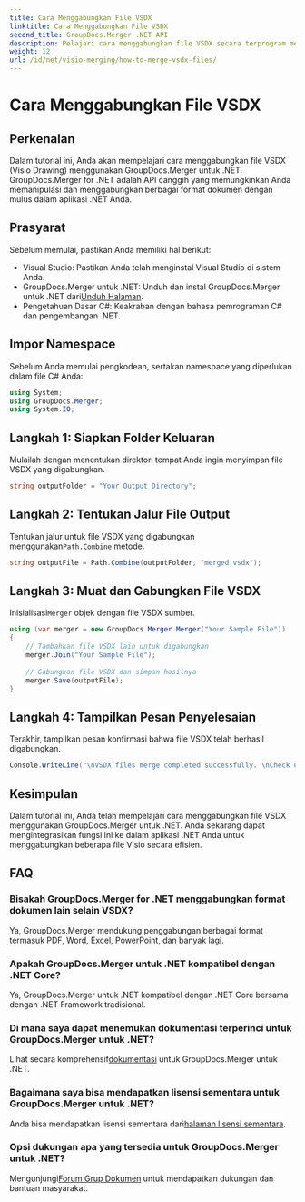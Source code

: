 ```yaml
---
title: Cara Menggabungkan File VSDX
linktitle: Cara Menggabungkan File VSDX
second_title: GroupDocs.Merger .NET API
description: Pelajari cara menggabungkan file VSDX secara terprogram menggunakan GroupDocs.Merger untuk .NET. Tutorial ini memberikan petunjuk langkah demi langkah dengan contoh kode.
weight: 12
url: /id/net/visio-merging/how-to-merge-vsdx-files/
---
```


# Cara Menggabungkan File VSDX

## Perkenalan
Dalam tutorial ini, Anda akan mempelajari cara menggabungkan file VSDX (Visio Drawing) menggunakan GroupDocs.Merger untuk .NET. GroupDocs.Merger for .NET adalah API canggih yang memungkinkan Anda memanipulasi dan menggabungkan berbagai format dokumen dengan mulus dalam aplikasi .NET Anda.
## Prasyarat
Sebelum memulai, pastikan Anda memiliki hal berikut:
- Visual Studio: Pastikan Anda telah menginstal Visual Studio di sistem Anda.
-  GroupDocs.Merger untuk .NET: Unduh dan instal GroupDocs.Merger untuk .NET dari[Unduh Halaman](https://releases.groupdocs.com/merger/net/).
- Pengetahuan Dasar C#: Keakraban dengan bahasa pemrograman C# dan pengembangan .NET.

## Impor Namespace
Sebelum Anda memulai pengkodean, sertakan namespace yang diperlukan dalam file C# Anda:
```csharp
using System; 
using GroupDocs.Merger;
using System.IO;
```
## Langkah 1: Siapkan Folder Keluaran
Mulailah dengan menentukan direktori tempat Anda ingin menyimpan file VSDX yang digabungkan.
```csharp
string outputFolder = "Your Output Directory";
```
## Langkah 2: Tentukan Jalur File Output
 Tentukan jalur untuk file VSDX yang digabungkan menggunakan`Path.Combine` metode.
```csharp
string outputFile = Path.Combine(outputFolder, "merged.vsdx");
```
## Langkah 3: Muat dan Gabungkan File VSDX
 Inisialisasi`Merger` objek dengan file VSDX sumber.
```csharp
using (var merger = new GroupDocs.Merger.Merger("Your Sample File"))
{
    // Tambahkan file VSDX lain untuk digabungkan
    merger.Join("Your Sample File");
    
    // Gabungkan file VSDX dan simpan hasilnya
    merger.Save(outputFile);
}
```
## Langkah 4: Tampilkan Pesan Penyelesaian
Terakhir, tampilkan pesan konfirmasi bahwa file VSDX telah berhasil digabungkan.
```csharp
Console.WriteLine("\nVSDX files merge completed successfully. \nCheck output in {0}", outputFolder);
```

## Kesimpulan
Dalam tutorial ini, Anda telah mempelajari cara menggabungkan file VSDX menggunakan GroupDocs.Merger untuk .NET. Anda sekarang dapat mengintegrasikan fungsi ini ke dalam aplikasi .NET Anda untuk menggabungkan beberapa file Visio secara efisien.

## FAQ
### Bisakah GroupDocs.Merger for .NET menggabungkan format dokumen lain selain VSDX?
Ya, GroupDocs.Merger mendukung penggabungan berbagai format termasuk PDF, Word, Excel, PowerPoint, dan banyak lagi.
### Apakah GroupDocs.Merger untuk .NET kompatibel dengan .NET Core?
Ya, GroupDocs.Merger untuk .NET kompatibel dengan .NET Core bersama dengan .NET Framework tradisional.
### Di mana saya dapat menemukan dokumentasi terperinci untuk GroupDocs.Merger untuk .NET?
 Lihat secara komprehensif[dokumentasi](https://tutorials.groupdocs.com/merger/net/) untuk GroupDocs.Merger untuk .NET.
### Bagaimana saya bisa mendapatkan lisensi sementara untuk GroupDocs.Merger untuk .NET?
 Anda bisa mendapatkan lisensi sementara dari[halaman lisensi sementara](https://purchase.groupdocs.com/temporary-license/).
### Opsi dukungan apa yang tersedia untuk GroupDocs.Merger untuk .NET?
 Mengunjungi[Forum Grup Dokumen](https://forum.groupdocs.com/c/merger/32) untuk mendapatkan dukungan dan bantuan masyarakat.